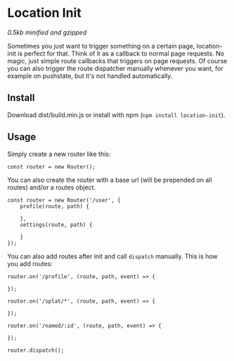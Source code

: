 Location Init
=============
_0.5kb minified and gzipped_

Sometimes you just want to trigger something on a certain page, location-init is perfect for that. Think of it as a callback to normal page requests. No magic, just simple route callbacks that triggers on page requests. Of course you can also trigger the route dispatcher manually whenever you want, for example on pushstate, but it's not handled automatically.

## Install

Download dist/build.min.js or install with npm (`npm install location-init`).

## Usage

Simply create a new router like this:

    const router = new Router();

You can also create the router with a base url (will be prepended on all routes) and/or a routes object.

    const router = new Router('/user', {
    	profile(route, path) {

    	},
    	settings(route, path) {

    	}
    });

You can also add routes after init and call `dispatch` manually. This is how you add routes:

    router.on('/profile', (route, path, event) => {

    });

    router.on('/splat/*', (route, path, event) => {

    });

    router.on('/named/:id', (route, path, event) => {

    });

    router.dispatch();
